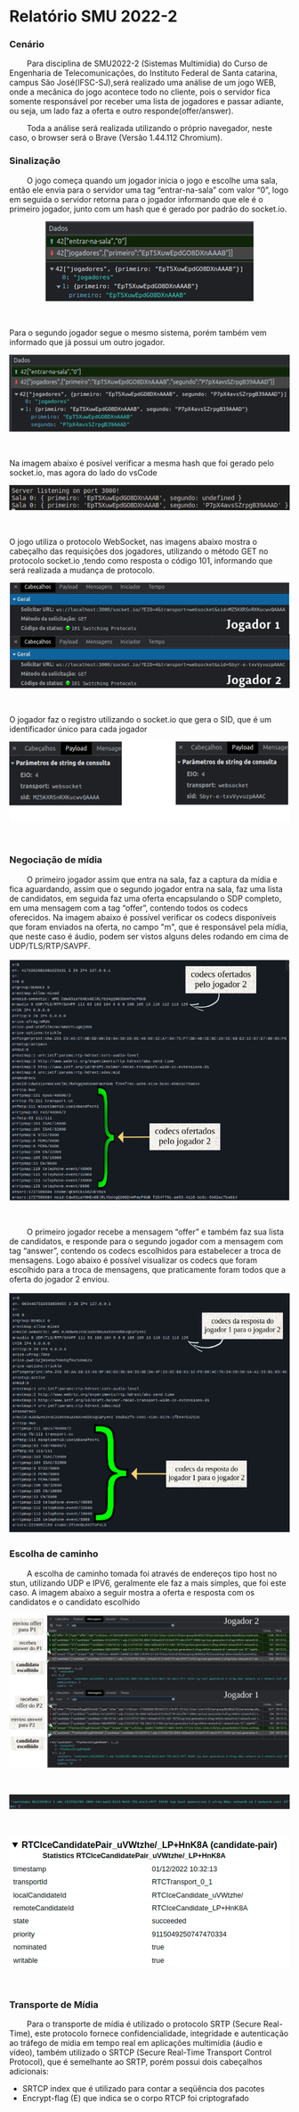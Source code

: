 
#  Relatório SMU 2022-2

### Cenário
  &nbsp;  &nbsp;  &nbsp;  &nbsp;  Para disciplina de SMU2022-2 (Sistemas Multimídia) do Curso de Engenharia de Telecomunicações,
  do Instituto Federal de Santa catarina, campus São José(IFSC-SJ),será realizado uma análise de um jogo WEB, onde a mecânica do jogo 
  acontece todo no cliente, pois o servidor fica somente responsável por receber uma lista de jogadores e passar adiante, ou seja, 
  um lado faz a oferta e outro responde(offer/answer).
  
  &nbsp;  &nbsp;  &nbsp;  &nbsp;  Toda a análise será realizada utilizando o próprio navegador, neste caso, 
  o browser será o Brave (Versão 1.44.112 Chromium). 


### Sinalização
&nbsp;  &nbsp;  &nbsp;  &nbsp;  O jogo começa quando um jogador inicia o jogo e escolhe uma sala, 
então ele envia para o servidor uma tag “entrar-na-sala” com valor “0”, logo em seguida o servidor retorna para o jogador
informando que ele é o primeiro jogador, junto com um hash que é gerado por padrão do socket.io.
<p align="center">  
    <img src="./imagens/entraJogador1.png" >
</p>  
<br>

Para o segundo jogador segue o mesmo sistema, porém  também vem informado que já possui um outro jogador.  

<p align="center">
  <img src="./imagens/entrajogador2.png">
</p>  
<br>  

Na imagem abaixo é posível verificar a mesma hash que foi gerado pelo socket.io, mas agora do lado do vsCode  

<p align="center">
  <img src="./imagens/vscode.png">
</p>
<br>  

O jogo utiliza o protocolo WebSocket, nas imagens abaixo mostra o cabeçalho das requisições dos jogadores, 
utilizando o método GET no protocolo socket.io ,tendo como resposta o código 101, informando que será realizada a mudança de protocolo.  
<p align="center">
  <img src="./imagens/cabecalho1_2.png">
</p>  
<br>  
  
O jogador faz o registro utilizando o socket.io que gera o SID, que é um identificador único para cada jogador  
<p align="center">
  <img src="./imagens/payload1_2.png"> 
</p>  
<br>  

### Negociação de mídia
&nbsp;  &nbsp;  &nbsp;  &nbsp;  O primeiro jogador assim que entra na sala, faz a captura da mídia e fica aguardando,
assim que o segundo jogador entra na sala, faz uma lista de candidatos, em seguida faz uma oferta encapsulando o SDP completo, 
em uma mensagem com a tag “offer”, contendo todos os codecs oferecidos. Na imagem abaixo é possível verificar os codecs disponíveis 
que foram enviados na oferta, no campo "m", que é responsável pela mídia, que neste caso é áudio, podem ser vistos alguns deles rodando 
em cima de UDP/TLS/RTP/SAVPF.  
<p align="center">
  <img src="./imagens/offerJogador2.png"> 
</p>  
<br>  
  
&nbsp;  &nbsp;  &nbsp;  &nbsp;  O primeiro jogador recebe a mensagem “offer” e também faz sua lista de candidatos, e responde para o segundo jogador com a mensagem com tag “answer”, contendo os codecs escolhidos para estabelecer a troca de mensagens. Logo abaixo é possível visualizar os codecs que foram escolhido para a troca de mensagens, que praticamente foram todos que a oferta do jogador 2 enviou.
<p align="center">
  <img src="./imagens/answerJogador1.png"> 
</p>  

### Escolha de caminho
&nbsp;  &nbsp;  &nbsp;  &nbsp;  A escolha de caminho tomada foi através de endereços tipo host no stun, utilizando UDP e IPV6, geralmente ele faz a mais simples, que foi este caso. A imagem abaixo a seguir mostra a oferta e resposta com os candidatos e o candidato escolhido

<p align="center">
  <img src="./imagens/candidatosEscolha.png"> 
</p>  
<br>


<p align="center">
  <img src="./imagens/candidatoEscolhido.png"> 
</p>  
<br>

<p align="center">
  <img src="./imagens/parEscolhido.png"> 
</p>  
<br>

### Transporte de Mídia
&nbsp;  &nbsp;  &nbsp;  &nbsp;  Para o transporte de mídia é utilizado o protocolo SRTP (Secure Real-Time), este protocolo fornece confidencialidade, integridade e autenticação ao tráfego de mídia em tempo real em aplicações multimídia (áudio e vídeo), também utilizado o SRTCP (Secure Real-Time Transport Control Protocol), que é semelhante ao SRTP, porém possui dois cabeçalhos adicionais:
 - SRTCP index que é utilizado para contar a seqüência dos pacotes
 - Encrypt-flag (E) que indica se o corpo RTCP foi criptografado
